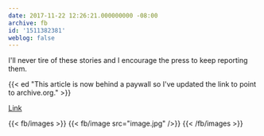 ```yaml
---
date: 2017-11-22 12:26:21.000000000 -08:00
archive: fb
id: '1511382381'
weblog: false
---
```


I'll never tire of these stories and I encourage the press to keep reporting them. 

{{< ed "This article is now behind a paywall so I've updated the link to point to archive.org." >}}

[Link](https://web.archive.org/web/20171122181903/https://www.washingtonpost.com/news/politics/wp/2017/11/22/trumps-team-insists-he-has-a-full-schedule-an-hour-before-he-goes-golfing/)

{{< fb/images >}}
{{< fb/image src="image.jpg" />}}
{{< /fb/images >}}
